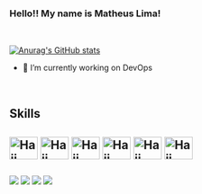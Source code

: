 ### Hello!! My name is Matheus Lima!
<br>
<div>  

[![Anurag's GitHub stats](https://github-readme-stats.vercel.app/api?username=MatheusLimaDevOps&show_icons=true&theme=dark)](https://github.com/anuraghazra/github-readme-stats)
</div>

+ 🔭 I’m currently working on DevOps

<div style="display: inline_block"><br>
<h2>Skills<h2>
  <img align="center" alt="Haji-Docker" height="40" width="50" src="https://cdn.jsdelivr.net/gh/devicons/devicon/icons/docker/docker-original-wordmark.svg" />
  <img align="center" alt="Haji-Terraform" height="40" width="50" src="https://cdn.jsdelivr.net/gh/devicons/devicon/icons/terraform/terraform-original-wordmark.svg" />
  <img align="center" alt="Haji-AWS" height="40" width="50" src="https://cdn.jsdelivr.net/gh/devicons/devicon/icons/amazonwebservices/amazonwebservices-plain-wordmark.svg" />
  <img align="center" alt="Haji-Jenkins" height="40" width="50" src="https://cdn.jsdelivr.net/gh/devicons/devicon/icons/jenkins/jenkins-original.svg" />
   <img align="center" alt="Haji-Jenkins" height="40" width="50" src="https://cdn.jsdelivr.net/gh/devicons/devicon/icons/grafana/grafana-original.svg" />
   <img align="center" alt="Haji-Jenkins" height="40" width="50" src="https://cdn.jsdelivr.net/gh/devicons/devicon/icons/linux/linux-original.svg" />
  </div>
  
  ##
  
  <div>
    <a href="https://www.linkedin.com/in/matheus-lima06/" target"_blank"><img src="https://img.shields.io/badge/LinkedIn-0077B5?style=for-the-badge&logo=linkedin&logoColor=white" target="_blank"></a>
    <a href="https://www.instagram.com/_matheuslima48/" target"_blank"><img src="https://img.shields.io/badge/Instagram-E4405F?style=for-the-badge&logo=instagram&logoColor=white" target="_blank"></a>
    <a href="https://twitter.com/Theus_Lima18" target"_blank"><img src="https://img.shields.io/badge/Twitter-1DA1F2?style=for-the-badge&logo=twitter&logoColor=white" target="_blank"></a>
    <a href="mailto:matheuslimadevops@outlook.com" target"_blank"><img src="https://img.shields.io/badge/Microsoft_Outlook-0078D4?style=for-the-badge&logo=microsoft-outlook&logoColor=white" target="_blank"></a>
  
          

          
